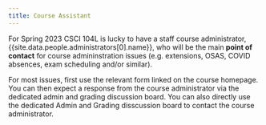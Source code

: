 ```yaml
---
title: Course Assistant
---
```


For Spring 2023 CSCI 104L is lucky to have a staff course administrator, {{site.data.people.administrators[0].name}}, who will be the main **point of contact** for course admininstration issues (e.g. extensions, OSAS, COVID absences, exam scheduling and/or similar). 

For most issues, first use the relevant form linked on the course homepage. You can then expect a response from the course administrator via the dedicated admin and grading discussion board. You can also directly use the dedicated Admin and Grading disscussion board to contact the course administrator.